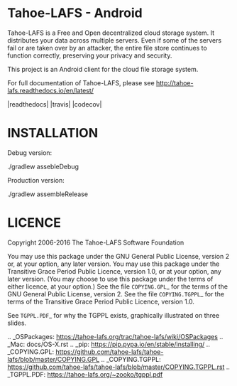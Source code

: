 
Tahoe-LAFS - Android
==========

Tahoe-LAFS is a Free and Open decentralized cloud storage system. It
distributes your data across multiple servers. Even if some of the servers
fail or are taken over by an attacker, the entire file store continues to
function correctly, preserving your privacy and security.

This project is an Android client for the cloud file storage system.

For full documentation of Tahoe-LAFS, please see
http://tahoe-lafs.readthedocs.io/en/latest/


|readthedocs|  |travis|  |codecov|

INSTALLATION
==========

Debug version:

./gradlew assebleDebug

Production version:

./gradlew assembleRelease

LICENCE
=======

Copyright 2006-2016 The Tahoe-LAFS Software Foundation

You may use this package under the GNU General Public License, version 2 or,
at your option, any later version. You may use this package under the
Transitive Grace Period Public Licence, version 1.0, or at your option, any
later version. (You may choose to use this package under the terms of either
licence, at your option.) See the file `COPYING.GPL`_ for the terms of the
GNU General Public License, version 2. See the file `COPYING.TGPPL`_ for
the terms of the Transitive Grace Period Public Licence, version 1.0.

See `TGPPL.PDF`_ for why the TGPPL exists, graphically illustrated on three
slides.

.. _OSPackages: https://tahoe-lafs.org/trac/tahoe-lafs/wiki/OSPackages
.. _Mac: docs/OS-X.rst
.. _pip: https://pip.pypa.io/en/stable/installing/
.. _COPYING.GPL: https://github.com/tahoe-lafs/tahoe-lafs/blob/master/COPYING.GPL
.. _COPYING.TGPPL: https://github.com/tahoe-lafs/tahoe-lafs/blob/master/COPYING.TGPPL.rst
.. _TGPPL.PDF: https://tahoe-lafs.org/~zooko/tgppl.pdf

